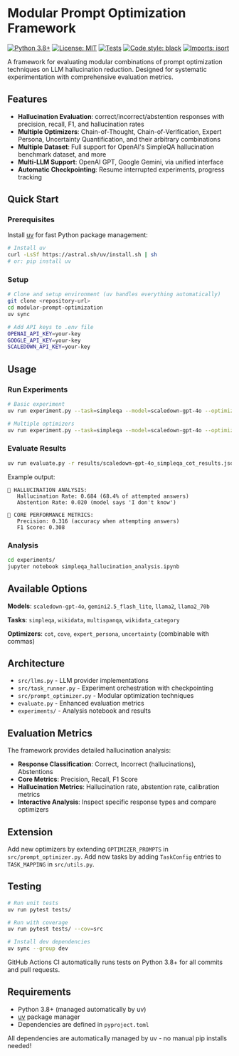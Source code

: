 # Modular Prompt Optimization Framework

[![Python 3.8+](https://img.shields.io/badge/python-3.8+-blue.svg)](https://www.python.org/downloads/)
[![License: MIT](https://img.shields.io/badge/License-MIT-yellow.svg)](https://opensource.org/licenses/MIT)
[![Tests](https://img.shields.io/badge/tests-pytest-green.svg)](https://docs.pytest.org/)
[![Code style: black](https://img.shields.io/badge/code%20style-black-000000.svg)](https://github.com/psf/black)
[![Imports: isort](https://img.shields.io/badge/%20imports-isort-%231674b1?style=flat&labelColor=ef8336)](https://pycqa.github.io/isort/)

A framework for evaluating modular combinations of prompt optimization techniques on LLM hallucination reduction. Designed for systematic experimentation with comprehensive evaluation metrics.

## Features

- **Hallucination Evaluation**: correct/incorrect/abstention responses with precision, recall, F1, and hallucination rates
- **Multiple Optimizers**: Chain-of-Thought, Chain-of-Verification, Expert Persona, Uncertainty Quantification, and their arbitrary combinations
- **Multiple Dataset**: Full support for OpenAI's SimpleQA hallucination benchmark dataset, and more
- **Multi-LLM Support**: OpenAI GPT, Google Gemini, via unified interface
- **Automatic Checkpointing**: Resume interrupted experiments, progress tracking

## Quick Start

### Prerequisites
Install [uv](https://docs.astral.sh/uv/getting-started/installation/) for fast Python package management:
```bash
# Install uv
curl -LsSf https://astral.sh/uv/install.sh | sh
# or: pip install uv
```

### Setup
```bash
# Clone and setup environment (uv handles everything automatically)
git clone <repository-url>
cd modular-prompt-optimization
uv sync

# Add API keys to .env file
OPENAI_API_KEY=your-key
GOOGLE_API_KEY=your-key  
SCALEDOWN_API_KEY=your-key
```

## Usage

### Run Experiments
```bash
# Basic experiment
uv run experiment.py --task=simpleqa --model=scaledown-gpt-4o --optimizers=cot --output-path=results

# Multiple optimizers  
uv run experiment.py --task=simpleqa --model=scaledown-gpt-4o --optimizers=expert_persona,cot --output-path=results
```

### Evaluate Results
```bash
uv run evaluate.py -r results/scaledown-gpt-4o_simpleqa_cot_results.json -d dataset/simpleqa.json -t simpleqa
```

Example output:
```
🚨 HALLUCINATION ANALYSIS:
   Hallucination Rate: 0.684 (68.4% of attempted answers)
   Abstention Rate: 0.020 (model says 'I don't know')
   
🎯 CORE PERFORMANCE METRICS:
   Precision: 0.316 (accuracy when attempting answers)
   F1 Score: 0.308
```

### Analysis
```bash
cd experiments/
jupyter notebook simpleqa_hallucination_analysis.ipynb
```

## Available Options

**Models**: `scaledown-gpt-4o`, `gemini2.5_flash_lite`, `llama2`, `llama2_70b`

**Tasks**: `simpleqa`, `wikidata`, `multispanqa`, `wikidata_category`

**Optimizers**: `cot`, `cove`, `expert_persona`, `uncertainty` (combinable with commas)

## Architecture

- `src/llms.py` - LLM provider implementations
- `src/task_runner.py` - Experiment orchestration with checkpointing  
- `src/prompt_optimizer.py` - Modular optimization techniques
- `evaluate.py` - Enhanced evaluation metrics
- `experiments/` - Analysis notebook and results

## Evaluation Metrics

The framework provides detailed hallucination analysis:

- **Response Classification**: Correct, Incorrect (hallucinations), Abstentions
- **Core Metrics**: Precision, Recall, F1 Score
- **Hallucination Metrics**: Hallucination rate, abstention rate, calibration metrics
- **Interactive Analysis**: Inspect specific response types and compare optimizers

## Extension

Add new optimizers by extending `OPTIMIZER_PROMPTS` in `src/prompt_optimizer.py`.
Add new tasks by adding `TaskConfig` entries to `TASK_MAPPING` in `src/utils.py`.

## Testing

```bash
# Run unit tests
uv run pytest tests/

# Run with coverage
uv run pytest tests/ --cov=src

# Install dev dependencies
uv sync --group dev
```

GitHub Actions CI automatically runs tests on Python 3.8+ for all commits and pull requests.

## Requirements

- Python 3.8+ (managed automatically by uv)
- [uv](https://docs.astral.sh/uv/) package manager
- Dependencies are defined in `pyproject.toml`

All dependencies are automatically managed by uv - no manual pip installs needed!